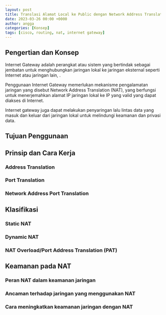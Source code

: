 ```yaml
---
layout: post
title: Translasi Alamat Local ke Public dengan Network Address Translation (NAT)
date: 2023-03-26 00:00 +0000
author: angga
categories: [Konsep]
tags: [cisco, routing, nat, internet gateway]
---
```


## Pengertian dan Konsep

Internet Gateway adalah perangkat atau sistem yang bertindak sebagai jembatan untuk menghubungkan jaringan lokal ke jaringan eksternal seperti Internet atau jaringan lain, .

Penggunaan Internet Gateway memerlukan mekanisme pengalamatan jaringan yang disebut Network Address Translation (NAT), yang berfungsi untuk menerjemahkan alamat IP jaringan lokal ke IP yang valid yang dapat diakses di Internet.

Internet gateway juga dapat melakukan penyaringan lalu lintas data yang masuk dan keluar dari jaringan lokal untuk melindungi keamanan dan privasi data.

## Tujuan Penggunaan

## Prinsip dan Cara Kerja

### Address Translation

### Port Translation

### Network Address Port Translation

## Klasifikasi

### Static NAT

### Dynamic NAT

### NAT Overload/Port Address Translation (PAT)

## Keamanan pada NAT

### Peran NAT dalam keamanan jaringan

### Ancaman terhadap jaringan yang menggunakan NAT

### Cara meningkatkan keamanan jaringan dengan NAT
